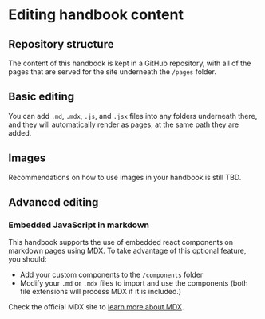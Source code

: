 # Editing handbook content

## Repository structure

The content of this handbook is kept in a GitHub repository, with all of the pages that are served for the site underneath the `/pages` folder.

## Basic editing

You can add `.md`, `.mdx`, `.js`, and `.jsx` files into any folders underneath there, and they will automatically render as pages, at the same path they are added.

## Images

Recommendations on how to use images in your handbook is still TBD.

## Advanced editing

### Embedded JavaScript in markdown

This handbook supports the use of embedded react components on markdown pages using MDX. To take advantage of this optional feature, you should:

- Add your custom components to the `/components` folder
- Modify your `.md` or `.mdx` files to import and use the components (both file extensions will process MDX if it is included.)

Check the official MDX site to [learn more about MDX](https://mdxjs.com/mdx/).
